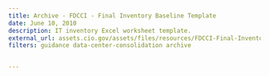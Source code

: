 ```yaml
---
title: Archive - FDCCI - Final Inventory Baseline Template
date: June 10, 2010
description: IT inventory Excel worksheet template.
external_url: assets.cio.gov/assets/files/resources/FDCCI-Final-Inventory-Baseline-Template.xls
filters: guidance data-center-consolidation archive


---
```

